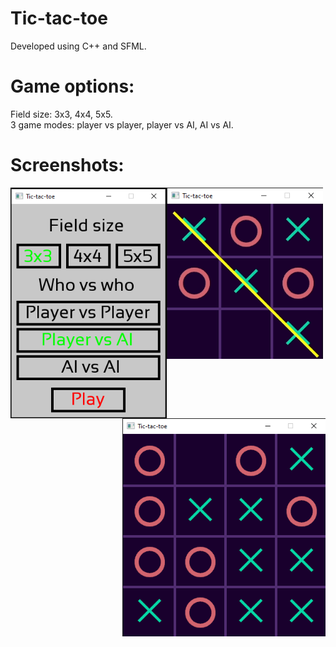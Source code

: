 # Tic-tac-toe
Developed using C++ and SFML.
# Game options:
Field size: 3x3, 4x4, 5x5.
<br/>
3 game modes: player vs player, player vs AI, AI vs AI.
# Screenshots:
<div class="images">
  <img src="images/TTT_menu.PNG" width="250" align="left">
    <img src="images/TTT_3x3.png" width="250" align="top">
    <img src="images/TTT_4x4.png" width="325" align="right">
</div>
<div class="row">
  <div class="column1">
    
  </div>
  <div class="column2">
  </div>
  <div class="column3">
  </div>
</div>
